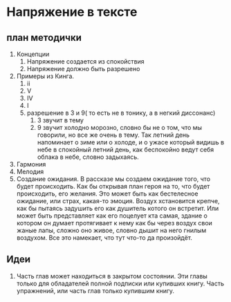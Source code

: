 # Напряжение в тексте
## план методички
1. Концепции
   1. Напряжение создается из спокойствия
   2. Напряжение должно быть разрешено
2. Примеры из Кинга.
    1. ii
    2. V
    3. IV
    4. I
    5. разрешение в 3 и 9( то есть не в тонику, а в негкий диссонанс)
       1. 3 звучит в тему
       2. 9 звучит холодно морозно, словно бы не о том, что мы говорили, но все же очень в тему. Так летний день напоминает о зиме или о холоде, и о ужасе который видишь в небе в спокойный летний день, как беспокойно ведут себя облака в небе, словно задыхаясь. 
3. Гармония
4. Мелодия
5. Создание ожидания. В рассказе мы создаем ожидание того, что будет происходить. Как бы открывая план героя на то, что будет происходить, его желания. Это может быть как бестелесное ожидание, или страх, какая-то эмоция. Воздух хстановится крепче, как бы пытаясь задушить его как душитель котого он встретит. Или может быть представляет как его поцелует кта самая, здание о котором он думает протягивает к нему как бы через воздух свои жаные лапы, сложно оно живое, словно дышит на него гнилым воздухом. Все это намекает, что тут что-то да произойдёт. 



## Идеи

1. Часть глав может находиться в закрытом состоянии. Эти главы только для обладателей полной подписки или купивших книгу. Часть упражнений, или часть глав только купившим книгу. 